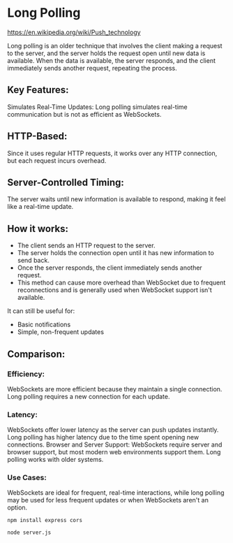 # Long Polling

https://en.wikipedia.org/wiki/Push_technology

Long polling is an older technique that involves the client making a request to the server, and the server holds the request open until new data is available. When the data is available, the server responds, and the client immediately sends another request, repeating the process.

## Key Features:
Simulates Real-Time Updates: Long polling simulates real-time communication but is not as efficient as WebSockets.

## HTTP-Based: 
Since it uses regular HTTP requests, it works over any HTTP connection, but each request incurs overhead.

## Server-Controlled Timing: 

The server waits until new information is available to respond, making it feel like a real-time update.

## How it works:

- The client sends an HTTP request to the server.
- The server holds the connection open until it has new information to send back.
- Once the server responds, the client immediately sends another request.
- This method can cause more overhead than WebSocket due to frequent reconnections and is generally used when WebSocket support isn't available. 

It can still be useful for:

- Basic notifications
- Simple, non-frequent updates

## Comparison:
### Efficiency: 
WebSockets are more efficient because they maintain a single connection. Long polling requires a new connection for each update.
### Latency: 
WebSockets offer lower latency as the server can push updates instantly. Long polling has higher latency due to the time spent opening new connections.
Browser and Server Support: WebSockets require server and browser support, but most modern web environments support them. Long polling works with older systems.
### Use Cases: 
WebSockets are ideal for frequent, real-time interactions, while long polling may be used for less frequent updates or when WebSockets aren't an option.

`npm install express cors`

`node server.js`
